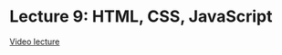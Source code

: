 # Lecture 9: HTML, CSS, JavaScript

[Video lecture](https://www.youtube.com/watch?v=ciz2UaifaNM&list=PLhQjrBD2T381WAHyx1pq-sBfykqMBI7V4&index=10)
